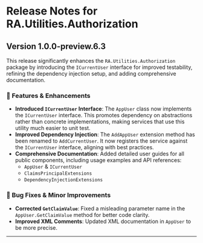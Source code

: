 # Release Notes for RA.Utilities.Authorization

## Version 1.0.0-preview.6.3

This release significantly enhances the `RA.Utilities.Authorization` package by introducing the `ICurrentUser` interface for improved testability, refining the dependency injection setup, and adding comprehensive documentation.

### 🚀 Features & Enhancements

*   **Introduced `ICurrentUser` Interface**: The `AppUser` class now implements the `ICurrentUser` interface. This promotes dependency on abstractions rather than concrete implementations, making services that use this utility much easier to unit test.
*   **Improved Dependency Injection**: The `AddAppUser` extension method has been renamed to `AddCurrentUser`. It now registers the service against the `ICurrentUser` interface, aligning with best practices.
*   **Comprehensive Documentation**: Added detailed user guides for all public components, including usage examples and API references:
    *   `AppUser` & `ICurrentUser`
    *   `ClaimsPrincipalExtensions`
    *   `DependencyInjectionExtensions`

### 🐛 Bug Fixes & Minor Improvements

*   **Corrected `GetClaimValue`**: Fixed a misleading parameter name in the `AppUser.GetClaimValue` method for better code clarity.
*   **Improved XML Comments**: Updated XML documentation in `AppUser` to be more precise.

---
